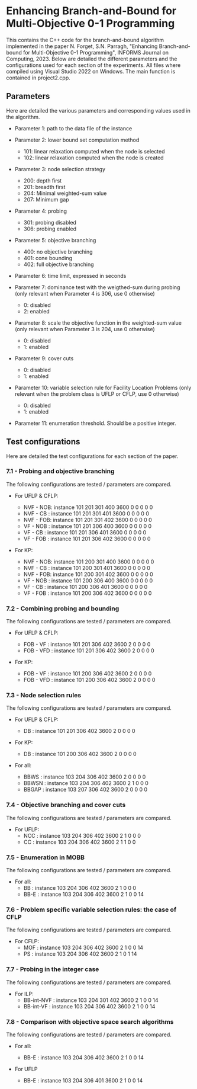 # Enhancing Branch-and-Bound for Multi-Objective 0-1 Programming

This contains the C++ code for the branch-and-bound algorithm implemented in the paper N. Forget, S.N. Parragh, "Enhancing Branch-and-bound for Multi-Objective 0-1 Programming", INFORMS Journal on Computing, 2023. Below are detailed the different parameters and the configurations used for each section of the experiments. All files where compiled using Visual Studio 2022 on Windows. The main function is contained in project2.cpp.

## Parameters

Here are detailed the various parameters and corresponding values used in the algorithm.

* Parameter 1: path to the data file of the instance

* Parameter 2: lower bound set computation method
    * 101: linear relaxation computed when the node is selected
    * 102: linear relaxation computed when the node is created

* Parameter 3: node selection strategy
    * 200: depth first
    * 201: breadth first
    * 204: Minimal weighted-sum value
    * 207: Minimum gap

* Parameter 4: probing
    * 301: probing disabled
    * 306: probing enabled

* Parameter 5: objective branching
    * 400: no objective branching
    * 401: cone bounding
    * 402: full objective branching

* Parameter 6: time limit, expressed in seconds

* Parameter 7: dominance test with the weigthed-sum during probing (only relevant when Parameter 4 is 306, use 0 otherwise)
    * 0: disabled
    * 2: enabled

* Parameter 8: scale the objective function in the weighted-sum value (only relevant when Parameter 3 is 204, use 0 otherwise)
    * 0: disabled
    * 1: enabled

* Parameter 9: cover cuts
    * 0: disabled
    * 1: enabled

* Parameter 10: variable selection rule for Facility Location Problems (only relevant when the problem class is UFLP or CFLP, use 0 otherwise)
    * 0: disabled
    * 1: enabled

* Parameter 11: enumeration threshold. Should be a positive integer.

## Test configurations

Here are detailed the test configurations for each section of the paper.

### 7.1 - Probing and objective branching

The following configurations are tested / parameters are compared.

* For UFLP & CFLP:
    * NVF - NOB: instance 101 201 301 400 3600 0 0 0 0 0
    * NVF - CB : instance 101 201 301 401 3600 0 0 0 0 0
    * NVF - FOB: instance 101 201 301 402 3600 0 0 0 0 0
    * VF - NOB : instance 101 201 306 400 3600 0 0 0 0 0
    * VF - CB  : instance 101 201 306 401 3600 0 0 0 0 0
    * VF - FOB : instance 101 201 306 402 3600 0 0 0 0 0

* For KP:
    * NVF - NOB: instance 101 200 301 400 3600 0 0 0 0 0
    * NVF - CB : instance 101 200 301 401 3600 0 0 0 0 0
    * NVF - FOB: instance 101 200 301 402 3600 0 0 0 0 0
    * VF - NOB : instance 101 200 306 400 3600 0 0 0 0 0
    * VF - CB  : instance 101 200 306 401 3600 0 0 0 0 0
    * VF - FOB : instance 101 200 306 402 3600 0 0 0 0 0

### 7.2 - Combining probing and bounding

The following configurations are tested / parameters are compared.

* For UFLP & CFLP:
    * FOB - VF  : instance 101 201 306 402 3600 2 0 0 0 0
    * FOB - VFD : instance 101 201 306 402 3600 2 0 0 0 0

* For KP:
    * FOB - VF  : instance 101 200 306 402 3600 2 0 0 0 0
    * FOB - VFD : instance 101 200 306 402 3600 2 0 0 0 0

### 7.3 - Node selection rules

The following configurations are tested / parameters are compared.

* For UFLP & CFLP:
    * DB : instance 101 201 306 402 3600 2 0 0 0 0

* For KP:
    * DB : instance 101 200 306 402 3600 2 0 0 0 0

* For all:
    * BBWS  : instance 103 204 306 402 3600 2 0 0 0 0
    * BBWSN : instance 103 204 306 402 3600 2 1 0 0 0
    * BBGAP : instance 103 207 306 402 3600 2 0 0 0 0

### 7.4 - Objective branching and cover cuts

The following configurations are tested / parameters are compared.

* For UFLP:
    * NCC : instance 103 204 306 402 3600 2 1 0 0 0
    * CC  : instance 103 204 306 402 3600 2 1 1 0 0

### 7.5 - Enumeration in MOBB

The following configurations are tested / parameters are compared.

* For all:
    * BB   : instance 103 204 306 402 3600 2 1 0 0 0
    * BB-E : instance 103 204 306 402 3600 2 1 0 0 14

### 7.6 - Problem specific variable selection rules: the case of CFLP

The following configurations are tested / parameters are compared.

* For CFLP:
    * MOF : instance 103 204 306 402 3600 2 1 0 0 14
    * PS  : instance 103 204 306 402 3600 2 1 0 1 14

### 7.7 - Probing in the integer case

The following configurations are tested / parameters are compared.

* For ILP:
    * BB-int-NVF : instance 103 204 301 402 3600 2 1 0 0 14
    * BB-int-VF  : instance 103 204 306 402 3600 2 1 0 0 14

### 7.8 - Comparison with objective space search algorithms

The following configurations are tested / parameters are compared.

* For all:
    * BB-E : instance 103 204 306 402 3600 2 1 0 0 14

* For UFLP
    * BB-E : instance 103 204 306 401 3600 2 1 0 0 14